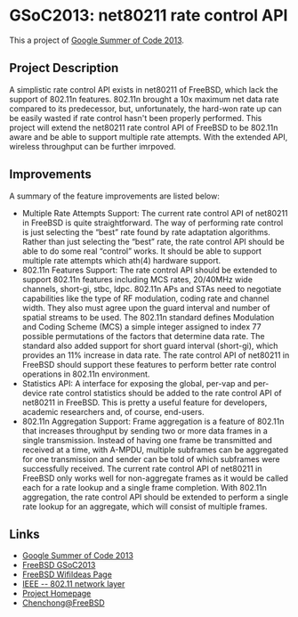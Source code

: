 GSoC2013: net80211 rate control API
===========================

This a project of [Google Summer of Code 2013](http://www.google-melange.com/gsoc/homepage/google/gsoc2013).

Project Description
-------------------

A simplistic rate control API exists in net80211 of FreeBSD, which lack 
the support of 802.11n features. 802.11n brought a 10x maximum net data 
rate compared to its predecessor, but, unfortunately, the hard-won rate up 
can be easily wasted if rate control hasn't been properly performed. This 
project will extend the net80211 rate control API of FreeBSD to be 802.11n 
aware and be able to support multiple rate attempts. With the extended API, 
wireless throughput can be further imrpoved.

Improvements
------------
A summary of the feature improvements are listed below:

* Multiple Rate Attempts Support: The current rate control API of net80211 
in FreeBSD is quite straightforward. The way of performing rate control is 
just selecting the “best” rate found by rate adaptation algorithms. Rather 
than just selecting the “best” rate, the rate control API should be able to 
do some real “control” works. It should be able to support multiple rate 
attempts which ath(4) hardware support.
* 802.11n Features Support: The rate control API should be extended to 
support 802.11n features including MCS rates, 20/40MHz wide channels, 
short-gi, stbc, ldpc. 802.11n APs and STAs need to negotiate capabilities 
like the type of RF modulation, coding rate and channel width. They also must 
agree upon the guard interval and number of spatial streams to be used. The 
802.11n standard defines Modulation and Coding Scheme (MCS) a simple integer 
assigned to index 77 possible permutations of the factors that determine data 
rate. The standard also added support for short guard interval (short-gi), 
which provides an 11% increase in data rate. The rate control API of net80211 
in FreeBSD should support these features to perform better rate control 
operations in 802.11n environment.
* Statistics API: A interface for exposing the global, per-vap and per-device 
rate control statistics should be added to the rate control API of net80211 
in FreeBSD. This is pretty a useful feature for developers, academic researchers 
and, of course, end-users.
* 802.11n Aggregation Support: Frame aggregation is a feature of 802.11n that 
increases throughput by sending two or more data frames in a single transmission. 
Instead of having one frame be transmitted and received at a time, with A-MPDU, 
multiple subframes can be aggregated for one transmission and sender can be told 
of which subframes were successfully received. The current rate control API of 
net80211 in FreeBSD only works well for non-aggregate frames as it would be called 
each for a rate lookup and a single frame completion. With 802.11n aggregation, 
the rate control API should be extended to perform a single rate lookup for an 
aggregate, which will consist of multiple frames.

Links
----------------

* [Google Summer of Code 2013](http://www.google-melange.com/gsoc/homepage/google/gsoc2013)
* [FreeBSD GSoC2013](https://wiki.freebsd.org/SummerOfCode2013)
* [FreeBSD WifiIdeas Page](https://wiki.freebsd.org/WifiIdeasPage)
* [IEEE -- 802.11 network layer](http://www.freebsd.org/cgi/man.cgi?query=ieee80211&apropos=0&sektion=0&manpath=FreeBSD+9-current&arch=default&format=html)
* [Project Homepage](https://wiki.freebsd.org/SummerOfCode2013/80211RateControl80211nExtensions)
* [Chenchong@FreeBSD](https://wiki.freebsd.org/ChenchongQin)


